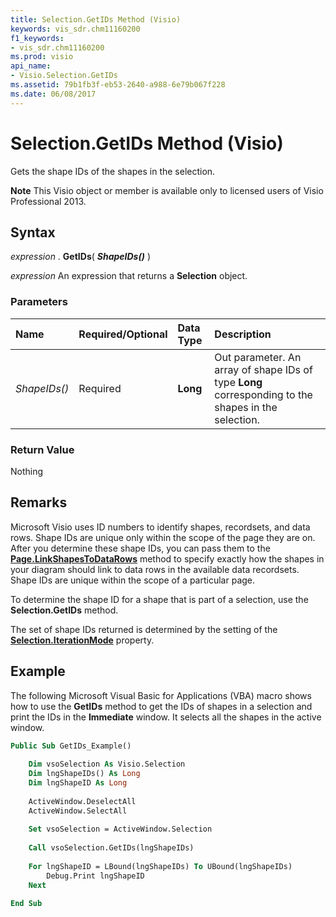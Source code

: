 ```yaml
---
title: Selection.GetIDs Method (Visio)
keywords: vis_sdr.chm11160200
f1_keywords:
- vis_sdr.chm11160200
ms.prod: visio
api_name:
- Visio.Selection.GetIDs
ms.assetid: 79b1fb3f-eb53-2640-a988-6e79b067f228
ms.date: 06/08/2017
---
```



# Selection.GetIDs Method (Visio)

Gets the shape IDs of the shapes in the selection.


 **Note**  This Visio object or member is available only to licensed users of Visio Professional 2013.


## Syntax

 _expression_ . **GetIDs**( **_ShapeIDs()_** )

 _expression_ An expression that returns a **Selection** object.


### Parameters



|**Name**|**Required/Optional**|**Data Type**|**Description**|
|:-----|:-----|:-----|:-----|
| _ShapeIDs()_|Required| **Long**|Out parameter. An array of shape IDs of type  **Long** corresponding to the shapes in the selection.|

### Return Value

Nothing


## Remarks

Microsoft Visio uses ID numbers to identify shapes, recordsets, and data rows. Shape IDs are unique only within the scope of the page they are on. After you determine these shape IDs, you can pass them to the  **[Page.LinkShapesToDataRows](page-linkshapestodatarows-method-visio.md)** method to specify exactly how the shapes in your diagram should link to data rows in the available data recordsets. Shape IDs are unique within the scope of a particular page.

To determine the shape ID for a shape that is part of a selection, use the  **Selection.GetIDs** method.

The set of shape IDs returned is determined by the setting of the  **[Selection.IterationMode](selection-iterationmode-property-visio.md)** property.


## Example

The following Microsoft Visual Basic for Applications (VBA) macro shows how to use the  **GetIDs** method to get the IDs of shapes in a selection and print the IDs in the **Immediate** window. It selects all the shapes in the active window.


```vb
Public Sub GetIDs_Example() 
 
    Dim vsoSelection As Visio.Selection 
    Dim lngShapeIDs() As Long 
    Dim lngShapeID As Long 
     
    ActiveWindow.DeselectAll 
    ActiveWindow.SelectAll 
     
    Set vsoSelection = ActiveWindow.Selection 
     
    Call vsoSelection.GetIDs(lngShapeIDs) 
     
    For lngShapeID = LBound(lngShapeIDs) To UBound(lngShapeIDs) 
        Debug.Print lngShapeID 
    Next 
 
End Sub
```


